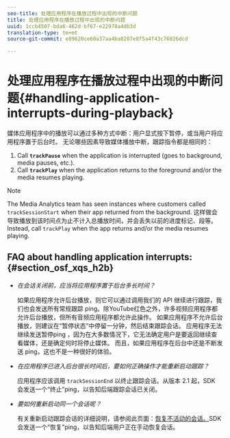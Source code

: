 ```yaml
---
seo-title: 处理应用程序在播放过程中出现的中断问题
title: 处理应用程序在播放过程中出现的中断问题
uuid: 1ccb4507-bda6-462d-bf67-e22978a4db3d
translation-type: tm+mt
source-git-commit: e89620ce60a37aa4ba0207e8f5a4f43c76026dcd

---
```



# 处理应用程序在播放过程中出现的中断问题{#handling-application-interrupts-during-playback}

媒体应用程序中的播放可以通过多种方式中断：用户显式按下暂停，或当用户将应用程序置于后台时。 无论哪些因素导致媒体播放中断，跟踪指令都是相同的：

1. Call **`trackPause`** when the application is interrupted (goes to background, media pauses, etc.).
1. Call **`trackPlay`** when the application returns to the foreground and/or the media resumes playing.

>[!NOTE]
>
>The Media Analytics team has seen instances where customers called `trackSessionStart` when their app returned from the background. 这样做会导致播放到该时间点为止不计入总播放时间，并会丢失以前的进度标记、段等。 Instead, call `trackPlay` when the app returns and/or the media resumes playing.

## FAQ about handling application interrupts: {#section_osf_xqs_h2b}

* _在会话关闭前，应当将应用程序置于后台多长时间？_

   如果应用程序允许后台播放，则它可以通过调用我们的 API 继续进行跟踪，我们也会发送所有常规跟踪 ping。除YouTube红色之外，许多视频应用程序都允许后台播放，但所有音频应用程序都允许此操作。 如果应用程序不允许后台播放，则建议在“暂停状态”中停留一分钟，然后结束跟踪会话。 应用程序无法继续发送暂停ping ，因为在大多数情况下，它无法确定用户是要返回继续查看媒体，还是确定何时将停止媒体。 而且，如果应用程序在后台中还是不断发送 ping，这也不是一种很好的体验。

* _在应用程序已进入后台很长时间后，要如何正确操作才能重新启动跟踪？_

   应用程序应该调用 `trackSessionEnd` 以终止跟踪会话。从版本 2.1 起，SDK 会发送一个“终止”ping，以告知后端跟踪会话已关闭。

* _要如何重新启动同一个会话呢？_

   有关重新启动跟踪会话的详细说明，请参阅此页面：[恢复不活动的会话。](/help/sdk-implement/cookbook/resuming-inactive.md)SDK 会发送一个“恢复”ping，以告知后端用户正在手动恢复会话。

